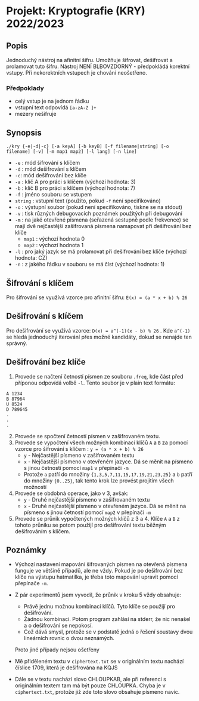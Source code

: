 # Projekt: Kryptografie (KRY) 2022/2023
## Popis
Jednoduchý nástroj na afinitní šifru. Umožňuje šifrovat, dešifrovat a prolamovat tuto šifru. Nástroj NENÍ BLBOVZDORNÝ - předpokládá korektní vstupy. Při nekorektních vstupech je chování neošetřeno.

### Předpoklady
* celý vstup je na jednom řádku
* vstupní text odpovídá `[a-zA-Z ]+`
* mezery nešifruje

## Synopsis
`./kry {-e|-d|-c} [-a keyA] [-b keyB] [-f filename|string] [-o filename] [-v] [-m map1 map2] [-l lang] [-n line]`

* `-e` : mód šifrování s klíčem
* `-d` : mód dešifrování s klíčem
* `-c`: mód dešifrování bez klíče
* `-a` : klíč A pro práci s klíčem (výchozí hodnota: 3)
* `-b` : klíč B pro práci s klíčem (výchozí hodnota: 7)
* `-f` : jméno souboru se vstupem
* `string` : vstupní text (použito, pokud `-f` není specifikováno)
* `-o` : výstupní soubor (pokud není specifikováno, tiskne se na stdout)
* `-v` : tisk různých debugovacích poznámek použitých při debugování
* `-m` : na jaké otevřené písmena (seřazená sestupně podle frekvence) se mají dvě nejčastější zašifrovaná písmena namapovat při dešifrování bez klíče
    * `map1` : výchozí hodnota 0
    * `map2` : výchozí hodnota 1
* `-l` : pro jaký jazyk se má prolamovat při dešifrování bez klíče (výchozí hodnota: CZ)
* `-n` : z jakého řádku v souboru se má číst (výchozí hodnota: 1)

## Šifrování s klíčem
Pro šifrování se využívá vzorce pro afinitní šifru: `E(x) = (a * x + b) % 26`

## Dešifrování s klíčem
Pro dešifrování se využívá vzorce: `D(x) = a^(-1)(x - b) % 26` . Kde `a^(-1)` se hledá jednoduchý iterování přes možné kandidáty, dokud se nenajde ten správný.

## Dešifrování bez klíče
1. Provede se načtení četností písmen ze souboru `.freq`, kde část před příponou odpovídá volbě `-l`. Tento soubor je v plain text formátu:
```
A 1234
B 87964
U 8524
D 789645
.
.
.
```
2. Provede se spočtení četností písmen v zašifrovaném textu.
3. Provede se vypočtení všech možných kombinací klíčů `A` a `B` za pomocí vzorce pro šifrování s klíčem : `y = (a * x + b) % 26`
    * `y` - Nejčastější písmeno v zašifrovaném textu
    * `x` - Nejčastější písmeno v otevřeném jazyce. Dá se měnit na písmeno s jinou četností pomocí `map1` v přepínači `-m`
    * Protože `a` patří do množiny `{1,3,5,7,11,15,17,19,21,23,25}` a `b` patří do množiny `{0..25}`, tak tento krok lze provést projitím všech možností
4. Provede se obdobná operace, jako v 3, avšak:
    * `y` - Druhé nejčastější písmeno v zašifrovaném textu
    * `x` - Druhé nejčastější písmeno v otevřeném jazyce. Dá se měnit na písmeno s jinou četností pomocí `map2` v přepínači `-m`
5. Provede se průnik vypočtených možných klíčů z 3 a 4. Klíče `A` a `B` z tohoto průniku se potom použijí pro dešifrování textu běžným dešifrováním s klíčem.

## Poznámky
* Výchozí nastavení mapování šifrovaných písmen na otevřená písmena funguje ve většině případů, ale ne vždy. Pokud je po dešifrování bez klíče na výstupu hatmatilka, je třeba toto mapování upravit pomocí přepínače `-m`.
* Z pár experimentů jsem vyvodil, že průnik v kroku 5 vždy obsahuje:
    * Právě jednu možnou kombinaci klíčů. Tyto klíče se použijí pro dešifrování.
    * Žádnou kombinaci. Potom program zahlásí na stderr, že nic nenašel a o dešifrování se nepokosí.
    * Což dává smysl, protože se v podstatě jedná o řešení soustavy dvou lineárních rovnic o dvou neznámých.
    
    Proto jiné případy nejsou ošetřeny

* Mě přiděleném textu v `ciphertext.txt` se v originálním textu nachází číslice 1709, která je dešifrována na KQJS
* Dále se v textu nachází slovo CHLOUPKAB, ale při referenci s originálním textem tam má být pouze CHLOUPKA. Chyba je v `ciphertext.txt`, protože již zde toto slovo obsahuje písmeno navíc.